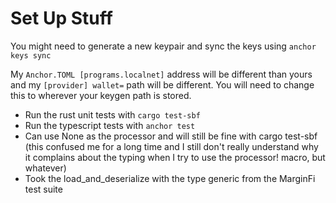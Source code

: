 # Set Up Stuff

You might need to generate a new keypair and sync the keys using `anchor keys sync`

My `Anchor.TOML [programs.localnet]` address will be different than yours and my `[provider] wallet=` path will be different. You will need to change this to wherever your keygen path is stored.

-   Run the rust unit tests with `cargo test-sbf`
-   Run the typescript tests with `anchor test`
-   Can use None as the processor and will still be fine with cargo test-sbf (this confused me for a long time and I still don't really understand why it complains about the typing when I try to use the processor! macro, but whatever)
-   Took the load_and_deserialize with the type generic from the MarginFi test suite
